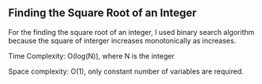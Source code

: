 ## Finding the Square Root of an Integer

For the finding the square root of an integer, I used binary search algorithm because the square of interger increases monotonically as increases.  

Time Complexity: O(log(N)), where N is the integer

Space complexity: O(1), only constant number of variables are required.